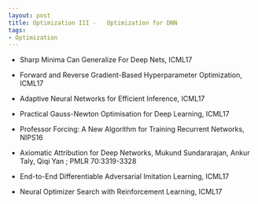```yaml
---
layout: post
title: Optimization III -   Optimization for DNN 
tags:
- Optimization
---
```


* Sharp Minima Can Generalize For Deep Nets, ICML17
* Forward and Reverse Gradient-Based Hyperparameter Optimization, ICML17
* Adaptive Neural Networks for Efficient Inference, ICML17
* Practical Gauss-Newton Optimisation for Deep Learning, ICML17
* Professor Forcing: A New Algorithm for Training Recurrent Networks, NIPS16

* Axiomatic Attribution for Deep Networks, Mukund Sundararajan, Ankur
Taly, Qiqi Yan ; PMLR 70:3319-3328
* End-to-End Differentiable Adversarial Imitation Learning, ICML17
* Neural Optimizer Search with Reinforcement Learning, ICML17
